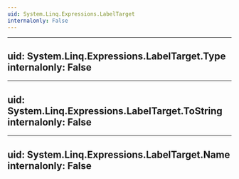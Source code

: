 ```yaml
---
uid: System.Linq.Expressions.LabelTarget
internalonly: False
---
```


---
uid: System.Linq.Expressions.LabelTarget.Type
internalonly: False
---

---
uid: System.Linq.Expressions.LabelTarget.ToString
internalonly: False
---

---
uid: System.Linq.Expressions.LabelTarget.Name
internalonly: False
---
